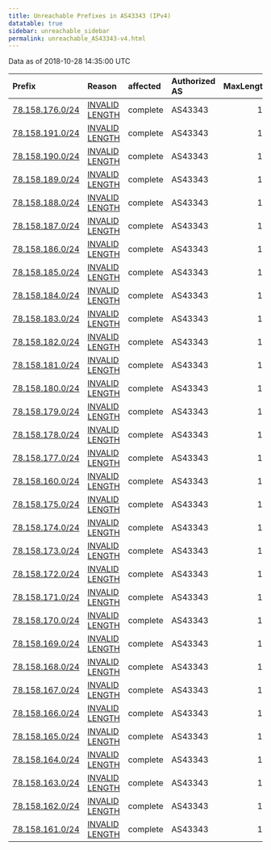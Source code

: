 ```yaml
---
title: Unreachable Prefixes in AS43343 (IPv4)
datatable: true
sidebar: unreachable_sidebar
permalink: unreachable_AS43343-v4.html
---
```


Data as of 2018-10-28 14:35:00 UTC


<div class="datatable-begin"></div>

| Prefix                                                   | Reason                                                                                                    | affected   | Authorized AS   |   MaxLength | Anchor                                         |   unreachable /24s |
|:---------------------------------------------------------|:----------------------------------------------------------------------------------------------------------|:-----------|:----------------|------------:|:-----------------------------------------------|-------------------:|
| [78.158.176.0/24](https://stat.ripe.net/78.158.176.0/24) | [INVALID LENGTH](https://rpki-validator.ripe.net/announcement-preview?asn=AS43343&prefix=78.158.176.0/24) | complete   | AS43343         |          19 | [RIPE](unreachable_RIPE_NCC_RPKI_Root-v4.html) |                  1 |
| [78.158.191.0/24](https://stat.ripe.net/78.158.191.0/24) | [INVALID LENGTH](https://rpki-validator.ripe.net/announcement-preview?asn=AS43343&prefix=78.158.191.0/24) | complete   | AS43343         |          19 | [RIPE](unreachable_RIPE_NCC_RPKI_Root-v4.html) |                  1 |
| [78.158.190.0/24](https://stat.ripe.net/78.158.190.0/24) | [INVALID LENGTH](https://rpki-validator.ripe.net/announcement-preview?asn=AS43343&prefix=78.158.190.0/24) | complete   | AS43343         |          19 | [RIPE](unreachable_RIPE_NCC_RPKI_Root-v4.html) |                  1 |
| [78.158.189.0/24](https://stat.ripe.net/78.158.189.0/24) | [INVALID LENGTH](https://rpki-validator.ripe.net/announcement-preview?asn=AS43343&prefix=78.158.189.0/24) | complete   | AS43343         |          19 | [RIPE](unreachable_RIPE_NCC_RPKI_Root-v4.html) |                  1 |
| [78.158.188.0/24](https://stat.ripe.net/78.158.188.0/24) | [INVALID LENGTH](https://rpki-validator.ripe.net/announcement-preview?asn=AS43343&prefix=78.158.188.0/24) | complete   | AS43343         |          19 | [RIPE](unreachable_RIPE_NCC_RPKI_Root-v4.html) |                  1 |
| [78.158.187.0/24](https://stat.ripe.net/78.158.187.0/24) | [INVALID LENGTH](https://rpki-validator.ripe.net/announcement-preview?asn=AS43343&prefix=78.158.187.0/24) | complete   | AS43343         |          19 | [RIPE](unreachable_RIPE_NCC_RPKI_Root-v4.html) |                  1 |
| [78.158.186.0/24](https://stat.ripe.net/78.158.186.0/24) | [INVALID LENGTH](https://rpki-validator.ripe.net/announcement-preview?asn=AS43343&prefix=78.158.186.0/24) | complete   | AS43343         |          19 | [RIPE](unreachable_RIPE_NCC_RPKI_Root-v4.html) |                  1 |
| [78.158.185.0/24](https://stat.ripe.net/78.158.185.0/24) | [INVALID LENGTH](https://rpki-validator.ripe.net/announcement-preview?asn=AS43343&prefix=78.158.185.0/24) | complete   | AS43343         |          19 | [RIPE](unreachable_RIPE_NCC_RPKI_Root-v4.html) |                  1 |
| [78.158.184.0/24](https://stat.ripe.net/78.158.184.0/24) | [INVALID LENGTH](https://rpki-validator.ripe.net/announcement-preview?asn=AS43343&prefix=78.158.184.0/24) | complete   | AS43343         |          19 | [RIPE](unreachable_RIPE_NCC_RPKI_Root-v4.html) |                  1 |
| [78.158.183.0/24](https://stat.ripe.net/78.158.183.0/24) | [INVALID LENGTH](https://rpki-validator.ripe.net/announcement-preview?asn=AS43343&prefix=78.158.183.0/24) | complete   | AS43343         |          19 | [RIPE](unreachable_RIPE_NCC_RPKI_Root-v4.html) |                  1 |
| [78.158.182.0/24](https://stat.ripe.net/78.158.182.0/24) | [INVALID LENGTH](https://rpki-validator.ripe.net/announcement-preview?asn=AS43343&prefix=78.158.182.0/24) | complete   | AS43343         |          19 | [RIPE](unreachable_RIPE_NCC_RPKI_Root-v4.html) |                  1 |
| [78.158.181.0/24](https://stat.ripe.net/78.158.181.0/24) | [INVALID LENGTH](https://rpki-validator.ripe.net/announcement-preview?asn=AS43343&prefix=78.158.181.0/24) | complete   | AS43343         |          19 | [RIPE](unreachable_RIPE_NCC_RPKI_Root-v4.html) |                  1 |
| [78.158.180.0/24](https://stat.ripe.net/78.158.180.0/24) | [INVALID LENGTH](https://rpki-validator.ripe.net/announcement-preview?asn=AS43343&prefix=78.158.180.0/24) | complete   | AS43343         |          19 | [RIPE](unreachable_RIPE_NCC_RPKI_Root-v4.html) |                  1 |
| [78.158.179.0/24](https://stat.ripe.net/78.158.179.0/24) | [INVALID LENGTH](https://rpki-validator.ripe.net/announcement-preview?asn=AS43343&prefix=78.158.179.0/24) | complete   | AS43343         |          19 | [RIPE](unreachable_RIPE_NCC_RPKI_Root-v4.html) |                  1 |
| [78.158.178.0/24](https://stat.ripe.net/78.158.178.0/24) | [INVALID LENGTH](https://rpki-validator.ripe.net/announcement-preview?asn=AS43343&prefix=78.158.178.0/24) | complete   | AS43343         |          19 | [RIPE](unreachable_RIPE_NCC_RPKI_Root-v4.html) |                  1 |
| [78.158.177.0/24](https://stat.ripe.net/78.158.177.0/24) | [INVALID LENGTH](https://rpki-validator.ripe.net/announcement-preview?asn=AS43343&prefix=78.158.177.0/24) | complete   | AS43343         |          19 | [RIPE](unreachable_RIPE_NCC_RPKI_Root-v4.html) |                  1 |
| [78.158.160.0/24](https://stat.ripe.net/78.158.160.0/24) | [INVALID LENGTH](https://rpki-validator.ripe.net/announcement-preview?asn=AS43343&prefix=78.158.160.0/24) | complete   | AS43343         |          19 | [RIPE](unreachable_RIPE_NCC_RPKI_Root-v4.html) |                  1 |
| [78.158.175.0/24](https://stat.ripe.net/78.158.175.0/24) | [INVALID LENGTH](https://rpki-validator.ripe.net/announcement-preview?asn=AS43343&prefix=78.158.175.0/24) | complete   | AS43343         |          19 | [RIPE](unreachable_RIPE_NCC_RPKI_Root-v4.html) |                  1 |
| [78.158.174.0/24](https://stat.ripe.net/78.158.174.0/24) | [INVALID LENGTH](https://rpki-validator.ripe.net/announcement-preview?asn=AS43343&prefix=78.158.174.0/24) | complete   | AS43343         |          19 | [RIPE](unreachable_RIPE_NCC_RPKI_Root-v4.html) |                  1 |
| [78.158.173.0/24](https://stat.ripe.net/78.158.173.0/24) | [INVALID LENGTH](https://rpki-validator.ripe.net/announcement-preview?asn=AS43343&prefix=78.158.173.0/24) | complete   | AS43343         |          19 | [RIPE](unreachable_RIPE_NCC_RPKI_Root-v4.html) |                  1 |
| [78.158.172.0/24](https://stat.ripe.net/78.158.172.0/24) | [INVALID LENGTH](https://rpki-validator.ripe.net/announcement-preview?asn=AS43343&prefix=78.158.172.0/24) | complete   | AS43343         |          19 | [RIPE](unreachable_RIPE_NCC_RPKI_Root-v4.html) |                  1 |
| [78.158.171.0/24](https://stat.ripe.net/78.158.171.0/24) | [INVALID LENGTH](https://rpki-validator.ripe.net/announcement-preview?asn=AS43343&prefix=78.158.171.0/24) | complete   | AS43343         |          19 | [RIPE](unreachable_RIPE_NCC_RPKI_Root-v4.html) |                  1 |
| [78.158.170.0/24](https://stat.ripe.net/78.158.170.0/24) | [INVALID LENGTH](https://rpki-validator.ripe.net/announcement-preview?asn=AS43343&prefix=78.158.170.0/24) | complete   | AS43343         |          19 | [RIPE](unreachable_RIPE_NCC_RPKI_Root-v4.html) |                  1 |
| [78.158.169.0/24](https://stat.ripe.net/78.158.169.0/24) | [INVALID LENGTH](https://rpki-validator.ripe.net/announcement-preview?asn=AS43343&prefix=78.158.169.0/24) | complete   | AS43343         |          19 | [RIPE](unreachable_RIPE_NCC_RPKI_Root-v4.html) |                  1 |
| [78.158.168.0/24](https://stat.ripe.net/78.158.168.0/24) | [INVALID LENGTH](https://rpki-validator.ripe.net/announcement-preview?asn=AS43343&prefix=78.158.168.0/24) | complete   | AS43343         |          19 | [RIPE](unreachable_RIPE_NCC_RPKI_Root-v4.html) |                  1 |
| [78.158.167.0/24](https://stat.ripe.net/78.158.167.0/24) | [INVALID LENGTH](https://rpki-validator.ripe.net/announcement-preview?asn=AS43343&prefix=78.158.167.0/24) | complete   | AS43343         |          19 | [RIPE](unreachable_RIPE_NCC_RPKI_Root-v4.html) |                  1 |
| [78.158.166.0/24](https://stat.ripe.net/78.158.166.0/24) | [INVALID LENGTH](https://rpki-validator.ripe.net/announcement-preview?asn=AS43343&prefix=78.158.166.0/24) | complete   | AS43343         |          19 | [RIPE](unreachable_RIPE_NCC_RPKI_Root-v4.html) |                  1 |
| [78.158.165.0/24](https://stat.ripe.net/78.158.165.0/24) | [INVALID LENGTH](https://rpki-validator.ripe.net/announcement-preview?asn=AS43343&prefix=78.158.165.0/24) | complete   | AS43343         |          19 | [RIPE](unreachable_RIPE_NCC_RPKI_Root-v4.html) |                  1 |
| [78.158.164.0/24](https://stat.ripe.net/78.158.164.0/24) | [INVALID LENGTH](https://rpki-validator.ripe.net/announcement-preview?asn=AS43343&prefix=78.158.164.0/24) | complete   | AS43343         |          19 | [RIPE](unreachable_RIPE_NCC_RPKI_Root-v4.html) |                  1 |
| [78.158.163.0/24](https://stat.ripe.net/78.158.163.0/24) | [INVALID LENGTH](https://rpki-validator.ripe.net/announcement-preview?asn=AS43343&prefix=78.158.163.0/24) | complete   | AS43343         |          19 | [RIPE](unreachable_RIPE_NCC_RPKI_Root-v4.html) |                  1 |
| [78.158.162.0/24](https://stat.ripe.net/78.158.162.0/24) | [INVALID LENGTH](https://rpki-validator.ripe.net/announcement-preview?asn=AS43343&prefix=78.158.162.0/24) | complete   | AS43343         |          19 | [RIPE](unreachable_RIPE_NCC_RPKI_Root-v4.html) |                  1 |
| [78.158.161.0/24](https://stat.ripe.net/78.158.161.0/24) | [INVALID LENGTH](https://rpki-validator.ripe.net/announcement-preview?asn=AS43343&prefix=78.158.161.0/24) | complete   | AS43343         |          19 | [RIPE](unreachable_RIPE_NCC_RPKI_Root-v4.html) |                  1 |

<div class="datatable-end"></div>